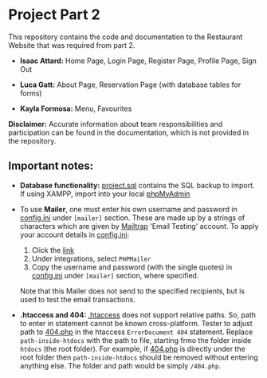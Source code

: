 # Project Part 2
This repository contains the code and documentation to the Restaurant Website that was required from part 2.

- **Isaac Attard:**    Home Page, Login Page, Register Page, Profile Page, Sign Out

- **Luca Gatt:**       About Page, Reservation Page (with database tables for forms)

- **Kayla Formosa:**   Menu, Favourites

**Disclaimer:** Accurate information about team responsibilities and participation can be found in the documentation, which is not provided in the repository.

## Important notes:
- **Database functionality:** [project.sql](project.sql) contains the SQL backup to import. If using XAMPP, import into your local [phpMyAdmin](localhost/phpmyadmin)
- To use **Mailer**, one must enter his own username and password in [config.ini](config.ini) under `[mailer]` section. These are made up by a strings of characters which are given by [Mailtrap](https://mailtrap.io/inboxes) 'Email Testing' account. To apply your account details in [config.ini](config.ini):
   1. Click the [link](https://mailtrap.io/inboxes)
   2. Under integrations, select `PHPMailer`
   3. Copy the username and password (with the single quotes) in [config.ini](config.ini) under `[mailer]` section, where specified.
  
  Note that this Mailer does not send to the specified recipients, but is used to test the email transactions.
- **.htaccess and 404:** [.htaccess](.htaccess) does not support relative paths. So, path to enter in statement cannot be known cross-platform. Tester to adjust path to [404.php](404.php) in the htaccess `ErrorDocument 404` statement. Replace `path-inside-htdocs` with the path to file, starting frmo the folder inside `htdocs` (the root folder). For example, if [404.php](404.php) is directly under the root folder then `path-inside-htdocs` should be removed without entering anything else. The folder and path would be simply `/404.php`.
